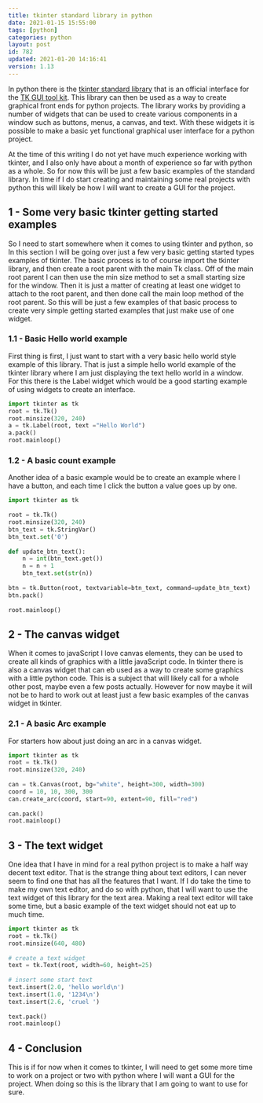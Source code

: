 ```yaml
---
title: tkinter standard library in python
date: 2021-01-15 15:55:00
tags: [python]
categories: python
layout: post
id: 782
updated: 2021-01-20 14:16:41
version: 1.13
---
```


In python there is the [tkinter standard library](https://docs.python.org/3.7/library/tkinter.html) that is an official interface for the [TK GUI tool kit](https://en.wikipedia.org/wiki/Tk_%28software%29). This library can then be used as a way to create graphical front ends for python projects. The library works by providing a number of widgets that can be used to create various components in a window such as buttons, menus, a canvas, and text. With these widgets it is possible to make a basic yet functional graphical user interface for a python project.

At the time of this writing I do not yet have much experience working with tkinter, and I also only have about a month of experience so far with python as a whole. So for now this will be just a few basic examples of the standard library. In time if I do start creating and maintaining some real projects with python this will likely be how I will want to create a GUI for the project.

<!-- more -->

## 1 - Some very basic tkinter getting started examples

So I need to start somewhere when it comes to using tkinter and python, so In this section I will be going over just a few very basic getting started types examples of tkinter. The basic process is to of course import the tkinter library, and then create a root parent with the main Tk class. Off of the main root parent I can then use the min size method to set a small starting size for the window. Then it is just a matter of creating at least one widget to attach to the root parent, and then done call the main loop method of the root parent. So this will be just a few examples of that basic process to create very simple getting started examples that just make use of one widget.

### 1.1 - Basic Hello world example

First thing is first, I just want to start with a very basic hello world style example of this library. That is just a simple hello world example of the tkinter library where I am just displaying the text hello world in a window. For this there is the Label widget which would be a good starting example of using widgets to create an interface.

```python
import tkinter as tk
root = tk.Tk()
root.minsize(320, 240)
a = tk.Label(root, text ="Hello World") 
a.pack() 
root.mainloop() 
```

### 1.2 - A basic count example

Another idea of a basic example would be to create an example where I have a button, and each time I click the button a value goes up by one.

```python
import tkinter as tk
 
root = tk.Tk()
root.minsize(320, 240)
btn_text = tk.StringVar()
btn_text.set('0')
 
def update_btn_text():
    n = int(btn_text.get())
    n = n + 1
    btn_text.set(str(n))
 
btn = tk.Button(root, textvariable=btn_text, command=update_btn_text)
btn.pack()
 
root.mainloop()
```

## 2 - The canvas widget

When it comes to javaScript I love canvas elements, they can be used to create all kinds of graphics with a little javaScript code. In tkinter there is also a canvas widget that can eb used as a way to create some graphics with a little python code. This is a subject that will likely call for a whole other post, maybe even a few posts actually. However for now maybe it will not be to hard to work out at least just a few basic examples of the canvas widget in tkinter.

### 2.1 - A basic Arc example

For starters how about just doing an arc in a canvas widget.

```python
import tkinter as tk
root = tk.Tk()
root.minsize(320, 240)
 
can = tk.Canvas(root, bg="white", height=300, width=300)
coord = 10, 10, 300, 300
can.create_arc(coord, start=90, extent=90, fill="red")
 
can.pack() 
root.mainloop() 
```

## 3 - The text widget

One idea that I have in mind for a real python project is to make a half way decent text editor. That is the strange thing about text editors, I can never seem to find one that has all the features that I want. If I do take the time to make my own text editor, and do so with python, that I will want to use the text widget of this library for the text area. Making a real text editor will take some time, but a basic example of the text widget should not eat up to much time.

```python
import tkinter as tk
root = tk.Tk()
root.minsize(640, 480)
 
# create a text widget
text = tk.Text(root, width=60, height=25)
 
# insert some start text
text.insert(2.0, 'hello world\n')
text.insert(1.0, '1234\n')
text.insert(2.6, 'cruel ')
 
text.pack() 
root.mainloop() 
```

## 4 - Conclusion

This is if for now when it comes to tkinter, I will need to get some more time to work on a project or two with python where I will want a GUI for the project. When doing so this is the library that I am going to want to use for sure.
